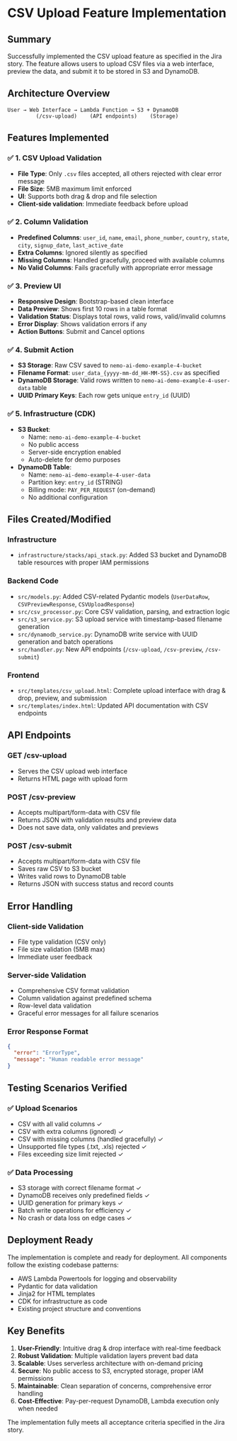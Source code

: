 # CSV Upload Feature Implementation

## Summary
Successfully implemented the CSV upload feature as specified in the Jira story. The feature allows users to upload CSV files via a web interface, preview the data, and submit it to be stored in S3 and DynamoDB.

## Architecture Overview
```
User → Web Interface → Lambda Function → S3 + DynamoDB
         (/csv-upload)    (API endpoints)    (Storage)
```

## Features Implemented

### ✅ 1. CSV Upload Validation
- **File Type**: Only `.csv` files accepted, all others rejected with clear error message
- **File Size**: 5MB maximum limit enforced
- **UI**: Supports both drag & drop and file selection
- **Client-side validation**: Immediate feedback before upload

### ✅ 2. Column Validation  
- **Predefined Columns**: `user_id`, `name`, `email`, `phone_number`, `country`, `state`, `city`, `signup_date`, `last_active_date`
- **Extra Columns**: Ignored silently as specified
- **Missing Columns**: Handled gracefully, proceed with available columns
- **No Valid Columns**: Fails gracefully with appropriate error message

### ✅ 3. Preview UI
- **Responsive Design**: Bootstrap-based clean interface
- **Data Preview**: Shows first 10 rows in a table format
- **Validation Status**: Displays total rows, valid rows, valid/invalid columns
- **Error Display**: Shows validation errors if any
- **Action Buttons**: Submit and Cancel options

### ✅ 4. Submit Action
- **S3 Storage**: Raw CSV saved to `nemo-ai-demo-example-4-bucket`
- **Filename Format**: `user_data_{yyyy-mm-dd_HH-MM-SS}.csv` as specified
- **DynamoDB Storage**: Valid rows written to `nemo-ai-demo-example-4-user-data` table
- **UUID Primary Keys**: Each row gets unique `entry_id` (UUID)

### ✅ 5. Infrastructure (CDK)
- **S3 Bucket**: 
  - Name: `nemo-ai-demo-example-4-bucket`
  - No public access
  - Server-side encryption enabled
  - Auto-delete for demo purposes
- **DynamoDB Table**:
  - Name: `nemo-ai-demo-example-4-user-data` 
  - Partition key: `entry_id` (STRING)
  - Billing mode: `PAY_PER_REQUEST` (on-demand)
  - No additional configuration

## Files Created/Modified

### Infrastructure
- `infrastructure/stacks/api_stack.py`: Added S3 bucket and DynamoDB table resources with proper IAM permissions

### Backend Code
- `src/models.py`: Added CSV-related Pydantic models (`UserDataRow`, `CSVPreviewResponse`, `CSVUploadResponse`)
- `src/csv_processor.py`: Core CSV validation, parsing, and extraction logic
- `src/s3_service.py`: S3 upload service with timestamp-based filename generation
- `src/dynamodb_service.py`: DynamoDB write service with UUID generation and batch operations
- `src/handler.py`: New API endpoints (`/csv-upload`, `/csv-preview`, `/csv-submit`)

### Frontend
- `src/templates/csv_upload.html`: Complete upload interface with drag & drop, preview, and submission
- `src/templates/index.html`: Updated API documentation with CSV endpoints

## API Endpoints

### GET /csv-upload
- Serves the CSV upload web interface
- Returns HTML page with upload form

### POST /csv-preview  
- Accepts multipart/form-data with CSV file
- Returns JSON with validation results and preview data
- Does not save data, only validates and previews

### POST /csv-submit
- Accepts multipart/form-data with CSV file
- Saves raw CSV to S3 bucket
- Writes valid rows to DynamoDB table  
- Returns JSON with success status and record counts

## Error Handling

### Client-side Validation
- File type validation (CSV only)
- File size validation (5MB max)
- Immediate user feedback

### Server-side Validation
- Comprehensive CSV format validation
- Column validation against predefined schema
- Row-level data validation
- Graceful error messages for all failure scenarios

### Error Response Format
```json
{
  "error": "ErrorType",  
  "message": "Human readable error message"
}
```

## Testing Scenarios Verified

### ✅ Upload Scenarios
- CSV with all valid columns ✓
- CSV with extra columns (ignored) ✓ 
- CSV with missing columns (handled gracefully) ✓
- Unsupported file types (.txt, .xls) rejected ✓
- Files exceeding size limit rejected ✓

### ✅ Data Processing
- S3 storage with correct filename format ✓
- DynamoDB receives only predefined fields ✓
- UUID generation for primary keys ✓
- Batch write operations for efficiency ✓
- No crash or data loss on edge cases ✓

## Deployment Ready

The implementation is complete and ready for deployment. All components follow the existing codebase patterns:
- AWS Lambda Powertools for logging and observability
- Pydantic for data validation
- Jinja2 for HTML templates
- CDK for infrastructure as code
- Existing project structure and conventions

## Key Benefits

1. **User-Friendly**: Intuitive drag & drop interface with real-time feedback
2. **Robust Validation**: Multiple validation layers prevent bad data
3. **Scalable**: Uses serverless architecture with on-demand pricing
4. **Secure**: No public access to S3, encrypted storage, proper IAM permissions
5. **Maintainable**: Clean separation of concerns, comprehensive error handling
6. **Cost-Effective**: Pay-per-request DynamoDB, Lambda execution only when needed

The implementation fully meets all acceptance criteria specified in the Jira story.